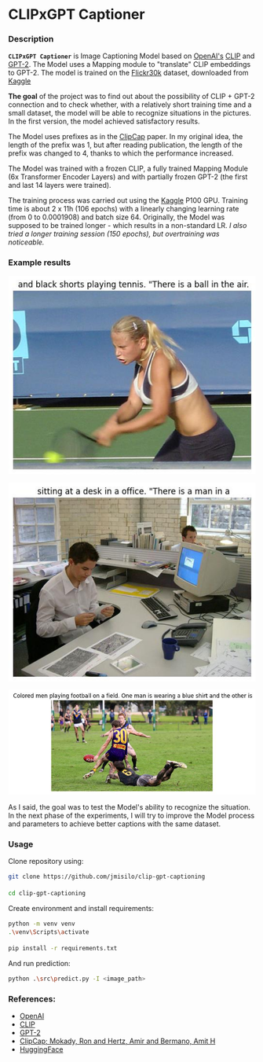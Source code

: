 # CLIPxGPT Captioner

### Description

**`CLIPxGPT Captioner`** is Image Captioning Model based on [OpenAI's](https://openai.com/) [CLIP](https://openai.com/blog/clip/) and [GPT-2](https://openai.com/blog/better-language-models/). The Model uses a Mapping module to "translate" CLIP embeddings ​​to GPT-2. The model is trained on the [Flickr30k](https://shannon.cs.illinois.edu/DenotationGraph/) dataset, downloaded from [Kaggle](https://www.kaggle.com/datasets/hsankesara/flickr-image-dataset)

**The goal** of the project was to find out about the possibility of CLIP + GPT-2 connection and to check whether, with a relatively short training time and a small dataset, the model will be able to recognize situations in the pictures. In the first version, the model achieved satisfactory results.

The Model uses prefixes as in the [ClipCap](https://arxiv.org/abs/2111.09734) paper. In my original idea, the length of the prefix was 1, but after reading publication, the length of the prefix was changed to 4, thanks to which the performance increased.

The Model was trained with a frozen CLIP, a fully trained Mapping Module (6x Transformer Encoder Layers) and with partially frozen GPT-2 (the first and last 14 layers were trained).

The training process was carried out using the [Kaggle](https://www.kaggle.com/) P100 GPU. Training time is about 2 x 11h (106 epochs) with a linearly changing learning rate (from 0 to 0.0001908) and batch size 64. Originally, the Model was supposed to be trained longer - which results in a non-standard LR. *I also tried a longer training session (150 epochs), but overtraining was noticeable.*

### Example results

![Example1](./examples/23012796.jpg)

![Example2](./examples/3787801.jpg)

![Example3](./examples/7757242158.jpg)

As I said, the goal was to test the Model's ability to recognize the situation. In the next phase of the experiments, I will try to improve the Model process and parameters to achieve better captions with the same dataset.

### Usage

Clone repository using:

```bash
git clone https://github.com/jmisilo/clip-gpt-captioning

cd clip-gpt-captioning
```

Create environment and install requirements:

```bash
python -m venv venv
.\venv\Scripts\activate

pip install -r requirements.txt
```

And run prediction:

```bash
python .\src\predict.py -I <image_path>
```

### References:

- [OpenAI](https://openai.com/)
- [CLIP](https://openai.com/blog/clip/)
- [GPT-2](https://openai.com/blog/better-language-Models/)
- [ClipCap; Mokady, Ron and Hertz, Amir and Bermano, Amit H](https://arxiv.org/abs/2111.09734)
- [HuggingFace](https://huggingface.co/)